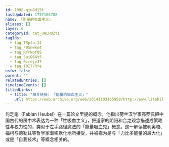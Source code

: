 ```yaml
---
id: 1098-qju8d15t
lastUpdated: 1757166788
name: 「能量的吸血主义」
aliases: []
layer: 6
categoryId: cat_uWLHUZtI
tagIds:
  - tag_TRpfu-I4
  - tag_F0Snwko4
  - tag_RYrNofQS
  - tag_5uiQ64t5
  - tag_6irejv37
  - tag_I0IT7RYe
nsfw: false
parent: ""
relatedEntries: []
timelineEvents: []
titledLinks:
  - title: "相关链接: 「能量的吸血主义」"
    url: https://web.archive.org/web/20141103165958/http://www.litphil.sinica.edu.tw/home/publish/PDF/Bulletin/25/25-259-286.pdf
---
```


何乏笔（Fabian Heubel）在一篇论文里提的概念，他指出荷兰汉学家高罗佩把中国古代的房中术表达为一种「性吸血主义」，把道家的阴阳和合之观念描述成策略性与权力性的，类似于左手路径魔法的「能量吸血鬼」概念。这一解读被利奥塔、福柯与德勒兹等哲学家潜移默化地所接受，并被视为是与「力比多能量的最大化」或是「自我技术」等概念相关的。